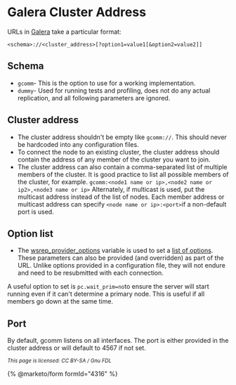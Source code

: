 # Galera Cluster Address

URLs in [Galera](https://mariadb.com/docs/galera-cluster) take a particular format:

```uri
<schema>://<cluster_address>[?option1=value1[&option2=value2]]
```

## Schema

* `gcomm`⁣- This is the option to use for a working implementation.
* `dummy`⁣- Used for running tests and profiling, does not do any actual replication, and all following parameters are ignored.

## Cluster address

* The cluster address shouldn't be empty like `gcomm://`. This should never be hardcoded into any configuration files.
* To connect the node to an existing cluster, the cluster address should contain the address of any member of the cluster you want to join.
* The cluster address can also contain a comma-separated list of multiple members of the cluster. It is good practice to list all possible members of the cluster, for example. ⁣`gcomm:<node1 name or ip>,<node2 name or ip2>,<node3 name or ip>` Alternately, if multicast is used, put the multicast address instead of the list of nodes. Each member address or multicast address can specify `<node name or ip>:<port>`if a non-default port is used.

## Option list

* The [wsrep\_provider\_options](../../reference/galera-cluster-system-variables.md#wsrep_provider_options) variable is used to set a [list of options](../../reference/wsrep-variable-details/wsrep_provider_options.md). These parameters can also be provided (and overridden) as part of the URL. Unlike options provided in a configuration file, they will not endure and need to be resubmitted with each connection.

A useful option to set is `pc.wait_prim=no`to ensure the server will start running even if it can't determine a primary node. This is useful if all members go down at the same time.

## Port

By default, gcomm listens on all interfaces. The port is either provided in the cluster address or will default to 4567 if not set.

<sub>_This page is licensed: CC BY-SA / Gnu FDL_</sub>

{% @marketo/form formId="4316" %}
